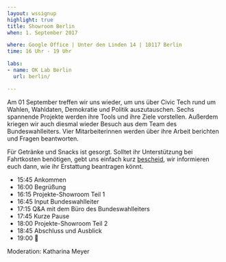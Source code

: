 ```yaml
---
layout: wssignup
highlight: true
title: Showroom Berlin
when: 1. September 2017

where: Google Office | Unter den Linden 14 | 10117 Berlin
time: 16 Uhr - 19 Uhr  

labs:
- name: OK Lab Berlin
  url: berlin/

---
```


Am 01 September treffen wir uns wieder, um uns über Civic Tech rund um Wahlen, Wahldaten, Demokratie und Politik auszutauschen. Sechs spannende Projekte werden ihre Tools und ihre Ziele vorstellen. Außerdem kriegen wir auch diesmal wieder Besuch aus dem Team des Bundeswahlleiters. Vier Mitarbeiterinnen werden über ihre Arbeit berichten und Fragen beantworten.

Für Getränke und Snacks ist gesorgt. Solltet ihr Unterstützung bei Fahrtkosten benötigen, gebt uns einfach kurz <a href="mailto:fiona.krakenbuerger@okfn.de">bescheid</a>, wir informieren euch dann, wie ihr Erstattung beantragen könnt.

<ul>
	<li>15:45 Ankommen</li>
	<li>16:00 Begrüßung </li>
	<li>16:15 Projekte-Showroom Teil 1</li>
	<li>16:45 Input Bundeswahlleiter</li>
	<li>17:15 Q&A mit dem Büro des Bundeswahlleiters</li>
	<li>17:45 Kurze Pause</li>
	<li>18:00 Projekte-Showroom Teil 2</li>
	<li>18:45 Abschluss und Ausblick</li>
	<li>19:00 🍻</li>
</ul>


Moderation: Katharina Meyer